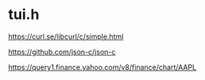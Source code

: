 # tui.h

https://curl.se/libcurl/c/simple.html

https://github.com/json-c/json-c

https://query1.finance.yahoo.com/v8/finance/chart/AAPL

